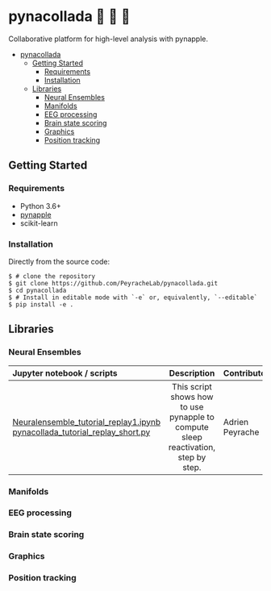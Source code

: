 # pynacollada :tropical_drink: :tropical_drink: :tropical_drink:
Collaborative platform for high-level analysis with pynapple. 


- [pynacollada](#pynacollada)
  * [Getting Started](#getting-started)
    + [Requirements](#requirements)
    + [Installation](#installation)
  * [Libraries](#libraries)
    + [Neural Ensembles](#neural-ensembles)
    + [Manifolds](#manifolds)
    + [EEG processing](#eeg-processing)
    + [Brain state scoring](#brain-state-scoring)
    + [Graphics](#graphics)
    + [Position tracking](#position-tracking)



## Getting Started


### Requirements

-   Python 3.6+
-   [pynapple](https://github.com/PeyracheLab/pynapple)
-   scikit-learn

### Installation

<!-- pynacco can be installed with pip:

``` {.sourceCode .shell}
$ pip install pynapple==0.2.0a1
```
 -->
Directly from the source code:

``` {.sourceCode .shell}
$ # clone the repository
$ git clone https://github.com/PeyracheLab/pynacollada.git
$ cd pynacollada
$ # Install in editable mode with `-e` or, equivalently, `--editable`
$ pip install -e .
```

## Libraries
### Neural Ensembles

| Jupyter notebook / scripts | Description | Contributors
| :---                       |    :----:   |          :---
| [Neuralensemble_tutorial_replay1.ipynb](pynacollada/neural_ensemble/Neuralensemble_tutorial_replay1.ipynb)  <br/> [pynacollada_tutorial_replay_short.py](pynacollada/neural_ensemble/pynacollada_tutorial_replay_short.py) | This script shows how to use pynapple to compute sleep reactivation, step by step. | Adrien Peyrache

### Manifolds



### EEG processing

### Brain state scoring

### Graphics

### Position tracking

